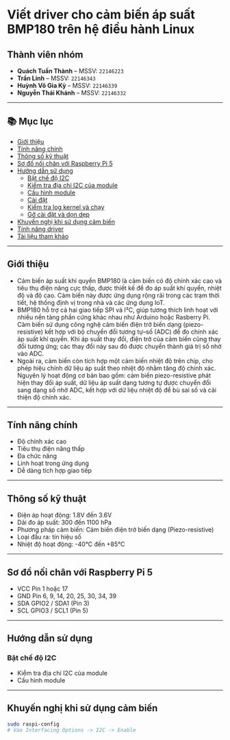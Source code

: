 # Viết driver cho cảm biến áp suất BMP180 trên hệ điều hành Linux
## Thành viên nhóm
- **Quách Tuấn Thành** – MSSV: `22146223`  
- **Trần Linh** – MSSV: `22146343`  
- **Huỳnh Võ Gia Kỳ** – MSSV: `22146339`  
- **Nguyễn Thái Khánh** – MSSV: `22146332`  

---

## 📚 Mục lục

- [Giới thiệu](#giới-thiệu)
- [Tính năng chính](#tính-năng-chính)
- [Thông số kỹ thuật](#thông-số-kỹ-thuật)
- [Sơ đồ nối chân với Raspberry Pi 5](#sơ-đồ-nối-chân-với-Raspberry-Pi-5)
- [Hướng dẫn sử dụng](#hướng-dẫn-sử-dụng)
  - [Bật chế độ I2C](#bật-chế-độ-i2c)
  - [Kiểm tra địa chỉ I2C của module](#kiểm-tra-địa-chỉ-i2c-của-module)
  - [Cấu hình module](#cấu-hình-module)
  - [Cài đặt](#cài-đặt)
  - [Kiểm tra log kernel và chạy](#kiểm-tra-log-kernel-và-chạy)
  - [Gỡ cài đặt và dọn dẹp](#gỡ-cài-đặt-và-dọn-dẹp)
- [Khuyến nghị khi sử dụng cảm biến](#khuyến-nghị-khi-sử-dụng-cảm-biến)
- [Tính năng driver](#tính-năng-driver)
- [Tài liệu tham khảo](#tài-liệu-tham-khảo)

---

## Giới thiệu

- Cảm biến áp suất khí quyển BMP180 là cảm biến có độ chính xác cao và tiêu thụ điện năng cực thấp, được thiết kế để đo áp suất khí quyển, nhiệt độ và độ cao. Cảm biến này được ứng dụng rộng rãi trong các trạm thời tiết, hệ thống định vị trong nhà và các ứng dụng IoT.
- BMP180 hỗ trợ cả hai giao tiếp SPI và I²C, giúp tương thích linh hoạt với nhiều nền tảng phần cứng khác nhau như Arduino hoặc Rasberry Pi. Cảm biến sử dụng công nghệ cảm biến điện trở biến dạng (piezo-resistive) kết hợp với bộ chuyển đổi tương tự–số (ADC) để đo chính xác áp suất khí quyển. Khi áp suất thay đổi, điện trở của cảm biến cũng thay đổi tương ứng; các thay đổi này sau đó được chuyển thành giá trị số nhờ vào ADC.
- Ngoài ra, cảm biến còn tích hợp một cảm biến nhiệt độ trên chip, cho phép hiệu chỉnh dữ liệu áp suất theo nhiệt độ nhằm tăng độ chính xác. Nguyên lý hoạt động cơ bản bao gồm: cảm biến piezo-resistive phát hiện thay đổi áp suất, dữ liệu áp suất dạng tương tự được chuyển đổi sang dạng số nhờ ADC, kết hợp với dữ liệu nhiệt độ để bù sai số và cải thiện độ chính xác.
---

## Tính năng chính
- Độ chính xác cao
- Tiêu thụ điện năng thấp
- Đa chức năng
- Linh hoạt trong ứng dụng
- Dễ dàng tích hợp giao tiếp
---
## Thông số kỹ thuật
- Điện áp hoạt động: 1.8V đến 3.6V
- Dải đo áp suất: 300 đến 1100 hPa
- Phương pháp cảm biến: Cảm biến điện trở biến dạng (Piezo-resistive)
- Loại đầu ra: tín hiệu số
- Nhiệt độ hoạt động: -40°C đến +85°C

---
## Sơ đồ nối chân với Raspberry Pi 5
- VCC	    Pin 1 hoặc 17
- GND	    Pin 6, 9, 14, 20, 25, 30, 34, 39
- SDA	    GPIO2 / SDA1 (Pin 3)
- SCL	    GPIO3 / SCL1 (Pin 5)

---

## Hướng dẫn sử dụng
### Bật chế độ I2C
- Kiểm tra địa chỉ I2C của module
- Cấu hình module

---
## Khuyến nghị khi sử dụng cảm biến

```bash
sudo raspi-config
# Vào Interfacing Options -> I2C -> Enable




